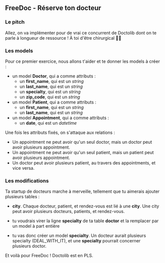 ## FreeDoc - Réserve ton docteur

### Le pitch

Allez, on va implémenter pour de vrai ce concurrent de Doctolib dont on te parle à longueur de ressource ! À toi d'être chirurgical 👩‍⚕️

### Les models

Pour ce premier exercice, nous allons t'aider et te donner les models à créer :

- un model **Doctor**, qui a comme attributs :
  - un **first_name**, qui est un _string_
  - un **last_name**, qui est un _string_
  - un **specialty**, qui est un _string_
  - un **zip_code**, qui est un _string_
- un model **Patient**, qui a comme attributs :
  - un **first_name**, qui est un _string_
  - un **last_name**, qui est un _string_
- un model **Appointment**, qui a comme attributs :
  - un **date**, qui est un _datetime_

Une fois les attributs fixés, on s'attaque aux relations :

- Un appointment ne peut avoir qu'un seul doctor, mais un doctor peut avoir plusieurs appointment.
- Un appointment ne peut avoir qu'un seul patient, mais un patient peut avoir plusieurs appointment.
- Un doctor peut avoir plusieurs patient, au travers des appointments, et vice versa.

### Les modifications

Ta startup de docteurs marche à merveille, tellement que tu aimerais ajouter plusieurs tables :

- **city**. Chaque docteur, patient, et rendez-vous est lié à une **city**.
  Une city peut avoir plusieurs docteurs, patients, et rendez-vous.

- tu voudrais virer la ligne **specialty** de ta table **doctor** et la remplacer par un model à part entière
- tu vas donc créer un model **specialty**. Un docteur aurait plusieurs specialty (DEAL_WITH_IT), et une **specialty** pourrait concerner plusieurs doctor.

Et voilà pour FreeDoc ! Doctolib est en PLS.
